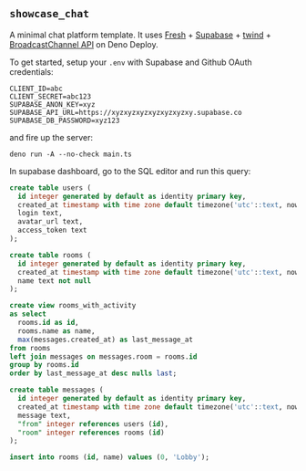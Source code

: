 ## `showcase_chat`

A minimal chat platform template. It uses [Fresh](https://fresh.deno.dev) +
[Supabase](https://supabase.io) + [twind](https://twind.dev) +
[BroadcastChannel API](https://developer.mozilla.org/en-US/docs/Web/API/Broadcast_Channel_API)
on Deno Deploy.

To get started, setup your `.env` with Supabase and Github OAuth credentials:

```
CLIENT_ID=abc
CLIENT_SECRET=abc123
SUPABASE_ANON_KEY=xyz
SUPABASE_API_URL=https://xyzxyzxyzxyzxyzxyzxy.supabase.co
SUPABASE_DB_PASSWORD=xyz123
```

and fire up the server:

```
deno run -A --no-check main.ts
```

In supabase dashboard, go to the SQL editor and run this query:

```sql
create table users (
  id integer generated by default as identity primary key,
  created_at timestamp with time zone default timezone('utc'::text, now()) not null,
  login text,
  avatar_url text,
  access_token text
);

create table rooms (
  id integer generated by default as identity primary key,
  created_at timestamp with time zone default timezone('utc'::text, now()) not null,
  name text not null
);

create view rooms_with_activity
as select
  rooms.id as id,
  rooms.name as name,
  max(messages.created_at) as last_message_at
from rooms
left join messages on messages.room = rooms.id
group by rooms.id
order by last_message_at desc nulls last;

create table messages (
  id integer generated by default as identity primary key,
  created_at timestamp with time zone default timezone('utc'::text, now()) not null,
  message text,
  "from" integer references users (id),
  "room" integer references rooms (id)
);

insert into rooms (id, name) values (0, 'Lobby');
```
